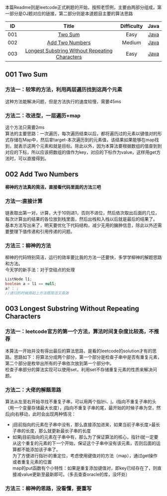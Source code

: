 本篇Readme则是leetcode正式刷题的开始，按照老惯例，主要由两部分组成，第一部分是OJ题对应的链接，第二部分则是本道题目主要的算法思路  




|    ID          |      Title      |    Difficulty  |         Java            |
| :------------: | :-------------: | :------------: | :---------------------: |
| 001 | [Two Sum](https://leetcode.com/problems/two-sum/) | Easy | [Java](https://github.com/jinhaizeng/Leetcode/blob/master/Version%20By%20Java/leetcode%E6%AD%A3%E5%BC%8F%E9%A2%98/Two%20Sum/Solution.java) |
| 002 | [Add Two Numbers](https://leetcode.com/problems/add-two-numbers/) | Medium | [Java](https://github.com/jinhaizeng/Leetcode/blob/master/Version%20By%20Java/leetcode%E6%AD%A3%E5%BC%8F%E9%A2%98/Add%20Two%20Numbers/Solution.java) |
| 003 | [Longest Substring Without Repeating Characters](https://leetcode.com/problems/longest-substring-without-repeating-characters/) | Easy | [Java](https://github.com/jinhaizeng/Leetcode/blob/master/Version%20By%20Java/leetcode%E6%AD%A3%E5%BC%8F%E9%A2%98/Longest%20Substring%20Without%20Repeating%20Characters/Solution.java) |


## 001 Two Sum
### 方法一：较笨的方法，利用两层遍历找到这两个元素
这种方法能解决问题，但是方法执行的速度较慢，需要45ms

### 方法二：改进型，一层遍历+map
这个方法只需要2ms  
算法的主要思路：一次遍历，每次遍历结束以后，都将遍历过的元素以键值对的形式存储在Map中，然后拿target-本次遍历到的元素值，该结果如果能够在map找到，就表示这两个元素和就是目标。除此以外，因为本算法要根据数组的值查到到对应的下标，所以应该把数组的值作为key，对应的下标作为value，这样用get方法时，可以直接得到。

## 002 Add Two Numbers
**柳神的方法真的简洁，直接看代码里面的方法三吧**
### 方法一:直接计算
链表取出第一对，计算，大于10则进1，否则不进位，然后依次取出后面的几位，每次计算出的结果的各位放到栈里面，然后出栈和入栈以后就是最后的结果了。  
基本方法写出来了，明天要优化下代码结构，减少无用的臃肿信息，除此以外还需要整理下值传递和引用传递的问题。

### 方法三：柳神的方法
柳神的代码特别简洁，运行的效率要比我的方法一还要快，多学学柳神的解题思路和方法。  
今天学的新手法：对于空结点的处理
```java
ListNode l1;
boolean a = l1 == null;
a? : ;
//递归的时候用如上方法既简洁又高效
```


## 003 Longest Substring Without Repeating Characters
### 方法一：leetcode官方的第一个方法，算法时间复杂度比较高，不推荐
本算法一开始并没有得出最后的算法思路，是看的leetcode的solution才有的思路。思路如下：将算法分成两个部分，第一个部分是检查子串中是否有重复元素，第二个部分是枚举出所有的子串依次放到第一个部分中。  
检查子串部分的算法实现可以使用set，利用set不存储重复元素的性质来解决问题。 


### 方法二：大佬的解题思路
算法从左至右开始寻找不重复子串，可以用两个指针i、j，i指向不重复子串的头（用一个变量存储最大长度），j指向不重复子串的尾，最开始的时候子串为空，然后j向右移动，此时会出现两种情况：
* j目前指向的元素在子串中没有，那么直接添加进来，如果当前子串长度>最长子串的长度，那么就更新最长子串的长度
* 如果j目前指向的元素在子串中有，那么为了保证算法的核心，指针i就一定要从这个重复的元素的下一个开始，保证这个子串中没有该元素，否则后面的运算都不能添加该子串了。  
为了方便进行指针i的重定位，考虑使用键值对的方法（map），通过get操作或者重复元素的位置  
map的put函数有个小特性：如果是重复添加键值对，即key已经存在了，则直接减value更新至最新即可。（多去查查oracle的库，没坏处） 

### 方法三：柳神的思路，没看懂，要重写